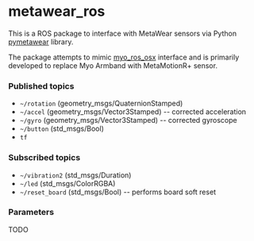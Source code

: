 # metawear_ros

This is a ROS package to interface with MetaWear sensors via Python [pymetawear](https://github.com/hbldh/pymetawear) library.

The package attempts to mimic [myo_ros_osx](https://github.com/bgromov/myo_ros_osx) interface and is primarily developed to replace Myo Armband with MetaMotionR+ sensor.

### Published topics

 * `~/rotation` (geometry_msgs/QuaternionStamped)
 * `~/accel` (geometry_msgs/Vector3Stamped) -- corrected acceleration
 * `~/gyro` (geometry_msgs/Vector3Stamped) -- corrected gyroscope
 * `~/button` (std_msgs/Bool)
 * `tf`

### Subscribed topics

 * `~/vibration2` (std_msgs/Duration)
 * `~/led` (std_msgs/ColorRGBA)
 * `~/reset_board` (std_msgs/Bool) -- performs board soft reset

### Parameters

TODO
